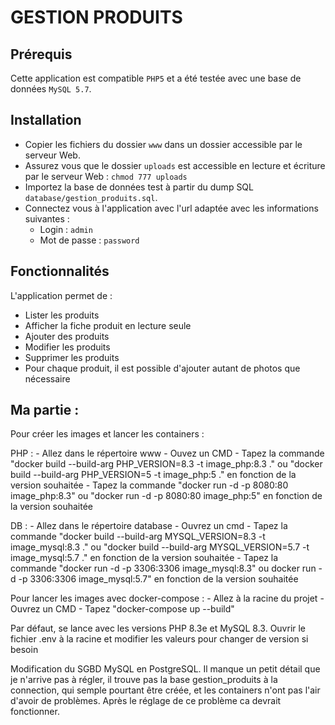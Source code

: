 # GESTION PRODUITS

## Prérequis
Cette application est compatible `PHP5` et a été testée avec une base de données `MySQL 5.7`.

## Installation
- Copier les fichiers du dossier `www` dans un dossier accessible par le serveur Web.
- Assurez vous que le dossier `uploads` est accessible en lecture et écriture par le serveur Web : `chmod 777 uploads`
- Importez la base de données test à partir du dump SQL `database/gestion_produits.sql`.
- Connectez vous à l'application avec l'url adaptée avec les informations suivantes :
    - Login : `admin`
    - Mot de passe : `password`

## Fonctionnalités
L'application permet de :
- Lister les produits
- Afficher la fiche produit en lecture seule
- Ajouter des produits
- Modifier les produits
- Supprimer les produits
- Pour chaque produit, il est possible d'ajouter autant de photos que nécessaire



## Ma partie :

Pour créer les images et lancer les containers :

PHP :
    - Allez dans le répertoire www
    - Ouvez un CMD
    - Tapez la commande "docker build --build-arg PHP_VERSION=8.3 -t image_php:8.3 ." ou "docker build --build-arg PHP_VERSION=5 -t image_php:5 ." en fonction de la version souhaitée
    - Tapez la commande "docker run -d -p 8080:80 image_php:8.3" ou "docker run -d -p 8080:80 image_php:5" en fonction de la version souhaitée

DB :
    - Allez dans le répertoire database
    - Ouvrez un cmd
    - Tapez la commande "docker build --build-arg MYSQL_VERSION=8.3 -t image_mysql:8.3 ." ou "docker build --build-arg MYSQL_VERSION=5.7 -t image_mysql:5.7 ." en fonction de la version souhaitée
    - Tapez la commande "docker run -d -p 3306:3306 image_mysql:8.3" ou docker run -d -p 3306:3306 image_mysql:5.7" en fonction de la version souhaitée

Pour lancer les images avec docker-compose :
    - Allez à la racine du projet
    - Ouvrez un CMD
    - Tapez "docker-compose up --build"

Par défaut, se lance avec les versions PHP 8.3e et MySQL 8.3. Ouvrir le fichier .env à la racine et modifier les valeurs pour changer de version si besoin
    
Modification du SGBD MySQL en PostgreSQL. Il manque un petit détail que je n'arrive pas à régler, il trouve pas la base gestion_produits à la connection, qui semple pourtant être créée, et les containers n'ont pas l'air d'avoir de problèmes. Après le réglage de ce problème ca devrait fonctionner.
